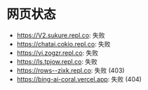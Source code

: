 # 网页状态
- https://V2.sukure.repl.co: 失败
- https://chatai.cokio.repl.co: 失败
- https://vi.zogzr.repl.co: 失败
- https://ls.tpjow.repl.co: 失败
- https://rows--zixk.repl.co: 失败 (403)
- https://bing-ai-coral.vercel.app: 失败 (404)
